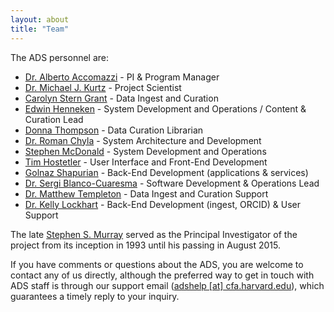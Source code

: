 ```yaml
---
layout: about
title: "Team"
---
```


The ADS personnel are:

- [Dr. Alberto Accomazzi](../team/team/aaccomazzi.html) - PI & Program Manager  
- [Dr. Michael J. Kurtz](../team/team/mkurtz.html) - Project Scientist  
- [Carolyn Stern Grant](../team/team/csterngrant.html) - Data Ingest and Curation  
- [Edwin Henneken](../team/team/ehenneken.html) - System Development and Operations / Content & Curation Lead
- [Donna Thompson](../team/team/dthompson.html) - Data Curation Librarian  
- [Dr. Roman Chyla](../team/team/rchyla.html) - System Architecture and Development  
- [Stephen McDonald](../team/team/smcdonald.html) - System Development and Operations  
- [Tim Hostetler](../team/team/thostetler.html) - User Interface and Front-End Development  
- [Golnaz Shapurian](../team/team/gshapurian.html) - Back-End Development (applications & services)  
- [Dr. Sergi Blanco-Cuaresma](../team/team/sblancocuaresma.html) - Software Development & Operations Lead
- [Dr. Matthew Templeton](../team/team/mtempleton.html) - Data Ingest and Curation Support  
- [Dr. Kelly Lockhart](../team/team/klockhart.html) - Back-End Development (ingest, ORCID) & User Support  

The late [Stephen S. Murray](https://www.cfa.harvard.edu/news/2015-17) served as the Principal Investigator of the project from its inception in 1993 until his passing in August 2015.

If you have comments or questions about the ADS, you are welcome to contact any of us directly, although the preferred way to get in touch with ADS staff is through our support email ([adshelp [at] cfa.harvard.edu](mailto:adshelp@cfa.harvard.edu)), which guarantees a timely reply to your inquiry.

